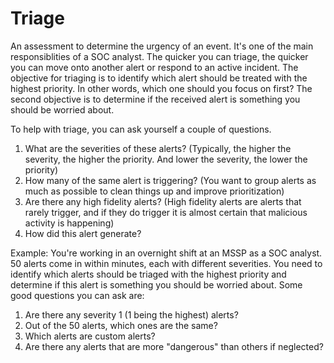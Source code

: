 # Triage

An assessment to determine the urgency of an event. It's one of the main responsiblities of a SOC analyst. The quicker you can triage, the quicker you can move onto another alert or respond to an active incident. The objective for triaging is to identify which alert should be treated with the highest priority. In other words, which one should you focus on first? The second objective is to determine if the received alert is something you should be worried about. 

To help with triage, you can ask yourself a couple of questions. 
1. What are the severities of these alerts? (Typically, the higher the severity, the higher the priority. And lower the severity, the lower the priority)
2. How many of the same alert is triggering? (You want to group alerts as much as possible to clean things up and improve prioritization)
3. Are there any high fidelity alerts? (High fidelity alerts are alerts that rarely trigger, and if they do trigger it is almost certain that malicious activity is happening)
4. How did this alert generate?

Example:
You're working in an overnight shift at an MSSP as a SOC analyst. 50 alerts come in within minutes, each with different severities. You need to identify which alerts should be triaged with the highest priority and determine if this alert is something you should be worried about. Some good questions you can ask are:
1. Are there any severity 1 (1 being the highest) alerts?
2. Out of the 50 alerts, which ones are the same?
3. Which alerts are custom alerts?
4. Are there any alerts that are more "dangerous" than others if neglected?
